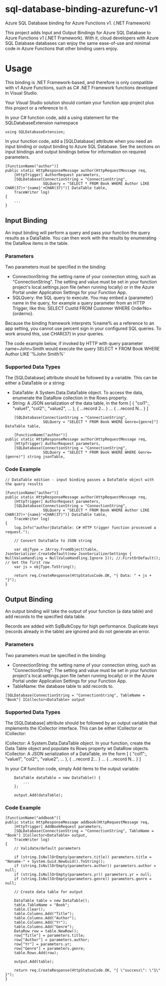 # sql-database-binding-azurefunc-v1
Azure SQL Database binding for Azure Functions v1. (.NET Framework)

This project adds Input and Output Bindings for Azure SQL Database to Azure Functions v1 (.NET Framework). With it, cloud developers with Azure SQL Database databases can enjoy the same ease-of-use and minimal code in Azure Functions that other binding users enjoy.

# Usage

This binding is .NET Framework-based, and therefore is only compatible with v1 Azure Functions, such as C# .NET Framework functions developed in Visual Studio.

Your Visual Studio solution should contain your function app project plus this project or a reference to it.

In your C# function code, add a using statement for the SQLDatabaseExtension namespace

```
using SQLDatabaseExtension;
```

In your function code, add a [SQLDatabase] attribute when you need an input binding or output binding to Azure SQL Database. See the sections on input bindings and output bindings below for information on required parameters.

```
[FunctionName("author")]
public static HttpResponseMessage author(HttpRequestMessage req,
    [HttpTrigger] AuthorRequest parameters,
    [SQLDatabase(ConnectionString = "ConnectionString",
                 SQLQuery = "SELECT * FROM Book WHERE Author LIKE CHAR(37)+'{name}'+CHAR(37)")] DataTable table,
    TraceWriter log)
{
    ...
}
```

## Input Binding

An input binding will perform a query and pass your function the query results as a DataTable. You can then work with the results by enumerating the DataRow items in the table.

### Parameters

Two parameters must be specified in the binding:
* ConnectionString: the setting name of your connection string, such as "ConnectionString". The setting and value must be set in your function project's local.settings.json file (when running locally) or in the Azure Portal under Application Settings for your Function App.
* SQLQuery: the SQL query to execute. You may embed a {parameter} name in the query, for example a query parameter from an HTTP Trigger, like this: SELECT CustId FROM Customer WHERE OrderNo={orderno}.

Because the binding framework interprets %name% as a reference to an app setting, you cannot use percent sign in your configured SQL queries. To work around this, use CHAR(37) in your queries.

The code example below, if invoked by HTTP with query parameter name=John+Smith would execute the query SELECT * FROM Book WHERE Author LIKE '%John Smith%'

### Supported Data Types

The [SQLDatabase] attribute should be followed by a variable. This can be either a DataTable or a string:

* DataTable: A System.Data.DataTable object. To access the data, enumerate the DataRow collection in the Rows property.
* String: A JSON serialization of the data table, in the form [ { "col1":, "value1", "col2":, "value2", ... }, { ...record 2... } ... { ...record N... } ]

````
    [SQLDatabase(ConnectionString = "ConnectionString",
                 SQLQuery = "SELECT * FROM Book WHERE Genre={genre}"] DataTable table,
    
    [FunctionName("author")]
public static HttpResponseMessage author(HttpRequestMessage req,
    [HttpTrigger] AuthorRequest parameters,
    [SQLDatabase(ConnectionString = "ConnectionString",
                 SQLQuery = "SELECT * FROM Book WHERE WHERE Genre={genre)"] string jsonTable,
````

### Code Example

```
// DataTable edition - input binding passes a DataTable object with the query results

[FunctionName("author")]
public static HttpResponseMessage author(HttpRequestMessage req,
    [HttpTrigger] AuthorRequest parameters,
    [SQLDatabase(ConnectionString = "ConnectionString",
                 SQLQuery = "SELECT * FROM Book WHERE Author LIKE CHAR(37)+'{name}'+CHAR(37)")] DataTable table,
    TraceWriter log)
{
    log.Info("author|DataTable: C# HTTP trigger function processed a request.");

    // Convert DataTable to JSON string

    var objType = JArray.FromObject(table, JsonSerializer.CreateDefault(new JsonSerializerSettings { NullValueHandling = NullValueHandling.Ignore })); //.FirstOrDefault(); // Get the first row            
    var js = objType.ToString();

    return req.CreateResponse(HttpStatusCode.OK, "{ Data: " + js + "}");
}
```

## Output Binding

An output binding will take the output of your function (a data table) and add records to the specified data table.

Records are added with SqlBulkCopy for high performance. Duplicate keys (records already in the table) are ignored and do not generate an error.

### Parameters

Two parameters must be specified in the binding:
* ConnectionString: the setting name of your connection string, such as "ConnectionString". The setting and value must be set in your function project's local.settings.json file (when running locally) or in the Azure Portal under Application Settings for your Function App.
* TableName: the database table to add records to.

```
[SQLDatabase(ConnectionString = "ConnectionString", TableName = "Book"] ICollector<DataTable> output
```
### Supported Data Types

The [SQLDatabase] attribute should be followed by an output variable that implements the ICollector interface. This can be either ICollector<DataTable> or ICollector<string>:

ICollector<DataTable>: A System.Data.DataTable object. In your function, create the Data Table object and populate its Rows property wt DataRow objects.
ICollector<String>: A JSON serialization of a DataTable, im the form [ { "col1":, "value1", "col2":, "value2", ... }, { ...record 2... } ... { ...record N... } ]
    
In your C# function code, simply Add items to the output variable:

```
    DataTable dataTable = new DataTable() {
        ...
    };

    output.Add(dataTable);
```

### Code Example

```
[FunctionName("addbook")]
public static HttpResponseMessage addbook(HttpRequestMessage req,
    [HttpTrigger] AddBookRequest parameters, 
    [SQLDatabase(ConnectionString = "ConnectionString", TableName = "Book"] ICollector<DataTable> output,
    TraceWriter log)
{
    // Validate/default parameters

    if (string.IsNullOrEmpty(parameters.title)) parameters.title = "Noname-" + System.Guid.NewGuid().ToString();
    if (string.IsNullOrEmpty(parameters.author)) parameters.author = null;
    if (string.IsNullOrEmpty(parameters.yr)) parameters.yr = null;
    if (string.IsNullOrEmpty(parameters.genre)) parameters.genre = null;

    // Create data table for output

    DataTable table = new DataTable();
    table.TableName = "Book";
    table.Clear();
    table.Columns.Add("Title");
    table.Columns.Add("Author");
    table.Columns.Add("Yr");
    table.Columns.Add("Genre");
    DataRow row = table.NewRow();
    row["Title"] = parameters.title;
    row["Author"] = parameters.author;
    row["Yr"] = parameters.yr;
    row["Genre"] = parameters.genre;
    table.Rows.Add(row);

    output.Add(table);

    return req.CreateResponse(HttpStatusCode.OK, "{ \"success\": \"1\" }");
}

```
